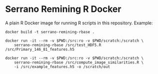 # Serrano Remining R Docker

A plain R Docker image for running R scripts in this repository.
Example:

    docker build -t serrano-remining-rbase .

    docker run -it --rm -v $PWD:/src:ro -v $PWD/scratch:/scratch \
        serrano-remining-rbase /src/test_HDF5.R /src/Primary_146_81_features.h5

    docker run -it --rm -v $PWD:/src:ro -v $PWD/scratch:/scratch \
        serrano-remining-rbase /src/compute_image_similarities.R \
        -i /src/example_features.h5 -o /scratch/out
